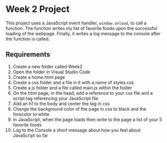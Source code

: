 # Week 2 Project

This project uses a JavaScript event handler, `window.onload`, to call a function. The function writes my list of favorite foods upon the successful loading of the webpage. Finally, it writes a log message to the console after the function is called.

## Requirements

<ol>
<li>Create a new folder called Week2</li>
<li>Open the folder in Visual Studio Code</li>
<li>Create a home.html page</li>
<li>Create a css folder and a file in it with a name of styles.css</li>
<li>Create a js folder and a file called main.js within the folder</li>
<li>On the html page, in the head, add a reference to your css file and a script tag referencing your JavaScript file</li>
<li>Add an h1 to the body and center the tag in css</li>
<li>Change the background color of the page in css to black and the forecolor to white</li>
<li>In JavaScript, when the page loads then write to the page a list of your 5 favorite foods</li>
<li>Log to the Console a short message about how you feel about JavaScript so far</li>
</ol>
